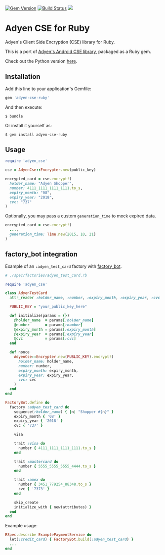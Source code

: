 [![Gem Version](https://badge.fury.io/rb/adyen-cse-ruby.svg)](https://badge.fury.io/rb/adyen-cse-ruby)
[![Build Status](https://travis-ci.org/jooeycheng/adyen-cse-ruby.svg?branch=master)](https://travis-ci.org/jooeycheng/adyen-cse-ruby)
[![](https://api.codeclimate.com/v1/badges/ac46c6f16792ed094d7f/maintainability)](https://codeclimate.com/github/jooeycheng/adyen-cse-ruby/maintainability)

# Adyen CSE for Ruby

Adyen's Client Side Encryption (CSE) library for Ruby.

This is a port of [Adyen's Android CSE library](https://github.com/Adyen/adyen-cse-android), packaged as a Ruby gem.

Check out the Python version [here](https://github.com/cheah/adyen-cse-python).

## Installation

Add this line to your application's Gemfile:

```ruby
gem 'adyen-cse-ruby'
```

And then execute:

    $ bundle

Or install it yourself as:

    $ gem install adyen-cse-ruby

## Usage

```ruby
require 'adyen_cse'

cse = AdyenCse::Encrypter.new(public_key)

encrypted_card = cse.encrypt!(
  holder_name: "Adyen Shopper",
  number: 4111_1111_1111_1111.to_s,
  expiry_month: "08",
  expiry_year: "2018",
  cvc: "737"
)
```

Optionally, you may pass a custom `generation_time` to mock expired data.

```ruby
encrypted_card = cse.encrypt!(
  ...,
  generation_time: Time.new(2015, 10, 21)
)
```

## factory_bot integration
Example of an `:adyen_test_card` factory with [factory_bot](https://github.com/thoughtbot/factory_bot).

```ruby
# ./spec/factories/adyen_test_card.rb

require 'adyen_cse'

class AdyenTestCard
  attr_reader :holder_name, :number, :expiry_month, :expiry_year, :cvc

  PUBLIC_KEY = "your_public_key_here"

  def initialize(params = {})
    @holder_name  = params[:holder_name]
    @number       = params[:number]
    @expiry_month = params[:expiry_month]
    @expiry_year  = params[:expiry_year]
    @cvc          = params[:cvc]
  end

  def nonce
    AdyenCse::Encrypter.new(PUBLIC_KEY).encrypt!(
      holder_name: holder_name,
      number: number,
      expiry_month: expiry_month,
      expiry_year: expiry_year,
      cvc: cvc
    )
  end
end

FactoryBot.define do
  factory :adyen_test_card do
    sequence(:holder_name) { |n| "Shopper #{n}" }
    expiry_month { '08' }
    expiry_year { '2018' }
    cvc { '737' }

    visa

    trait :visa do
      number { 4111_1111_1111_1111.to_s }
    end

    trait :mastercard do
      number { 5555_5555_5555_4444.to_s }
    end

    trait :amex do
      number { 3451_779254_88348.to_s }
      cvc { '7373' }
    end

    skip_create
    initialize_with { new(attributes) }
  end
end
```

Example usage:
```ruby
RSpec.describe ExamplePaymentService do
  let(:credit_card) { FactoryBot.build(:adyen_test_card) }
  ...
end
```
